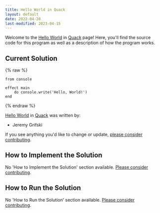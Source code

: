 ```yaml
---
title: Hello World in Quack
layout: default
date: 2022-04-28
last-modified: 2023-04-15
---
```


Welcome to the [Hello World](https://sampleprograms.io/projects/hello-world) in [Quack](https://sampleprograms.io/languages/quack) page! Here, you'll find the source code for this program as well as a description of how the program works.

## Current Solution

{% raw %}

```quack
from console

effect main
    do console.write('Hello, World!')
end
```

{% endraw %}

[Hello World](https://sampleprograms.io/projects/hello-world) in [Quack](https://sampleprograms.io/languages/quack) was written by:

- Jeremy Grifski

If you see anything you'd like to change or update, [please consider contributing](https://github.com/TheRenegadeCoder/sample-programs).

## How to Implement the Solution

No 'How to Implement the Solution' section available. [Please consider contributing](https://github.com/TheRenegadeCoder/sample-programs-website).

## How to Run the Solution

No 'How to Run the Solution' section available. [Please consider contributing](https://github.com/TheRenegadeCoder/sample-programs-website).